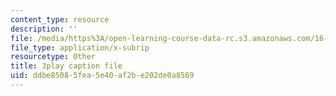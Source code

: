 ```yaml
---
content_type: resource
description: ''
file: /media/https%3A/open-learning-course-data-rc.s3.amazonaws.com/16-412j-cognitive-robotics-spring-2016/ddbe85085fea5e40af2be202de0a8569_4u9W1xOuts.vtt
file_type: application/x-subrip
resourcetype: Other
title: 3play caption file
uid: ddbe8508-5fea-5e40-af2b-e202de0a8569
---
```


